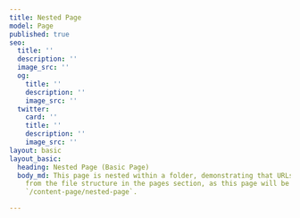 ```yaml
---
title: Nested Page
model: Page
published: true
seo:
  title: ''
  description: ''
  image_src: ''
  og:
    title: ''
    description: ''
    image_src: ''
  twitter:
    card: ''
    title: ''
    description: ''
    image_src: ''
layout: basic
layout_basic:
  heading: Nested Page (Basic Page)
  body_md: This page is nested within a folder, demonstrating that URLs are built automatically
    from the file structure in the pages section, as this page will be available at
    `/content-page/nested-page`.

---
```

